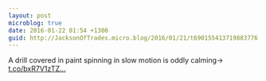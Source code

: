 ```yaml
---
layout: post
microblog: true
date: 2016-01-22 01:54 +1300
guid: http://JacksonOfTrades.micro.blog/2016/01/21/t690155413719883776.html
---
```

A drill covered in paint spinning in slow motion is oddly calming→ [t.co/bxR7V1zTZ...](https://t.co/bxR7V1zTZN)
